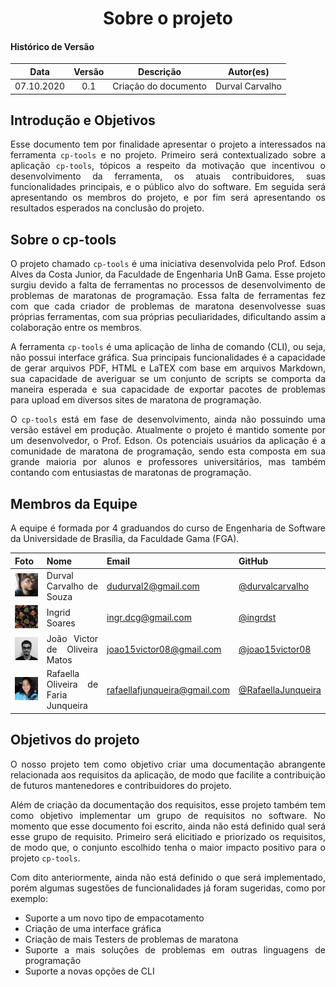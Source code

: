 # <center>Sobre o projeto

#### Histórico de Versão
|    Data    | Versão | Descrição            | Autor(es)       |
| :--------: | :----: | :------------------: | :-------------: |
| 07.10.2020 |  0.1   | Criação do documento | Durval Carvalho |

<div align='justify'>

## Introdução e Objetivos

Esse documento tem por finalidade apresentar o projeto a interessados na ferramenta `cp-tools` e no projeto. Primeiro será contextualizado sobre a aplicação `cp-tools`, tópicos a respeito da motivação que incentivou o desenvolvimento da ferramenta, os atuais contribuidores, suas funcionalidades principais, e o público alvo do software. Em seguida será apresentando os membros do projeto, e por fim será apresentando os resultados esperados na conclusão do projeto.

## Sobre o cp-tools

O projeto chamado `cp-tools` é uma iniciativa desenvolvida pelo Prof. Edson Alves da Costa Junior, da Faculdade de Engenharia UnB Gama. Esse projeto surgiu devido a falta de ferramentas no processos de desenvolvimento de problemas de maratonas de programação. Essa falta de ferramentas fez com que cada criador de problemas de maratona desenvolvesse suas próprias ferramentas, com sua próprias peculiaridades, dificultando assim a colaboração entre os membros.

A ferramenta `cp-tools` é uma aplicação de linha de comando (CLI), ou seja, não possui interface gráfica. Sua principais funcionalidades é a capacidade de gerar arquivos PDF, HTML e LaTEX com base em arquivos Markdown, sua capacidade de averiguar se um conjunto de scripts se comporta da maneira esperada e sua capacidade de exportar pacotes de problemas para upload em diversos sites de maratona de programação.

O `cp-tools` está em fase de desenvolvimento, ainda não possuindo uma versão estável em produção. Atualmente o projeto é mantido somente por um desenvolvedor, o Prof. Edson. Os potenciais usuários da aplicação é a comunidade de maratona de programação, sendo esta composta em sua grande maioria por alunos e professores universitários, mas também contando com entusiastas de maratonas de programação.

## Membros da Equipe

A equipe é formada por 4 graduandos do curso de Engenharia de Software da Universidade de Brasília, da Faculdade Gama (FGA).

Foto | Nome | Email | GitHub |
 ---- | ---- | ----- | ------ |
<img src="_media/fotos-da-equipe/durval.jpg" alt="Durval Carvalho" width="100"> | Durval Carvalho de Souza	 | dudurval2@gmail.com | [@durvalcarvalho](https://github.com/durvalcarvalho) |
<img src="_media/fotos-da-equipe/ingrid.jpeg" alt="Ingrid Soares " width="100"> | Ingrid Soares | ingr.dcg@gmail.com | [@ingrdst](https://github.com/ingrdst) |
<img src="_media/fotos-da-equipe/joao.jpg" alt="João Victor" width="100"> | João Victor de Oliveira Matos	 | joao15victor08@gmail.com | [@joao15victor08](https://github.com/joao15victor08) |
<img src="_media/fotos-da-equipe/rafaella.jpg" alt="Rafaella Oliveira" width="100"> | Rafaella Oliveira de Faria Junqueira | 	rafaellafjunqueira@gmail.com | [@RafaellaJunqueira](https://github.com/RafaellaJunqueira) |

## Objetivos do projeto

O nosso projeto tem como objetivo criar uma documentação abrangente relacionada aos requisitos da aplicação, de modo que facilite a contribuição de futuros mantenedores e contribuidores do projeto. 

Além de criação da documentação dos requisitos, esse projeto também tem como objetivo implementar um grupo de requisitos no software. No momento que esse documento foi escrito, ainda não está definido qual será esse grupo de requisito. Primeiro será  elicitiado e priorizado os requisitos, de modo que, o conjunto escolhido tenha o maior impacto positivo para o projeto `cp-tools`. 

Com dito anteriormente, ainda não está definido o que será implementado, porém algumas sugestões de funcionalidades já foram sugeridas, como por exemplo:
- Suporte a um novo tipo de empacotamento
- Criação de uma interface gráfica
- Criação de mais Testers de problemas de maratona
- Suporte a mais soluções de problemas em outras linguagens de programação
- Suporte a novas opções de CLI

</div>